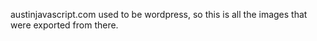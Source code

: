 austinjavascript.com used to be wordpress, so this is all the images that were exported from there.
